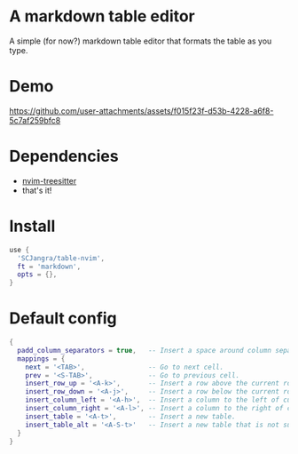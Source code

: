 # A markdown table editor
A simple (for now?) markdown table editor that formats the table as you type.

# Demo
https://github.com/user-attachments/assets/f015f23f-d53b-4228-a6f8-5c7af259bfc8

# Dependencies
- [nvim-treesitter](https://github.com/nvim-treesitter/nvim-treesitter)
- that's it!

# Install
```lua
use {
  'SCJangra/table-nvim',
  ft = 'markdown',
  opts = {},
}
```

# Default config
```lua
{
  padd_column_separators = true,   -- Insert a space around column separators.
  mappings = {
    next = '<TAB>',                -- Go to next cell.
    prev = '<S-TAB>',              -- Go to previous cell.
    insert_row_up = '<A-k>',       -- Insert a row above the current row.
    insert_row_down = '<A-j>',     -- Insert a row below the current row.
    insert_column_left = '<A-h>',  -- Insert a column to the left of current column.
    insert_column_right = '<A-l>', -- Insert a column to the right of current column.
    insert_table = '<A-t>',        -- Insert a new table.
    insert_table_alt = '<A-S-t>'   -- Insert a new table that is not surrounded by pipes.
  }
}
```
